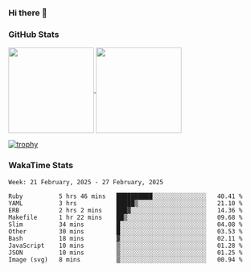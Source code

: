 ### Hi there 👋

### GitHub Stats

<a href="https://github.com/anuraghazra/github-readme-stats">
  <img align="center" height="170px" src="https://github-readme-stats.vercel.app/api/top-langs/?username=tksfjt1024&layout=compact&count_private=true&show_icons=true&show_icons=true&theme=graywhite" />
</a>
<a href="https://github.com/anuraghazra/github-readme-stats">
  <img align="center" height="170px" src="https://github-readme-stats.vercel.app/api?username=tksfjt1024&count_private=true&show_icons=true&show_icons=true&theme=graywhite" />
</a>

[![trophy](https://github-profile-trophy.vercel.app/?username=tksfjt1024)](https://github.com/ryo-ma/github-profile-trophy)

### WakaTime Stats

<!--START_SECTION:waka-->
```text
Week: 21 February, 2025 - 27 February, 2025

Ruby          5 hrs 46 mins   ██████████░░░░░░░░░░░░░░░   40.41 % 
YAML          3 hrs           █████▒░░░░░░░░░░░░░░░░░░░   21.10 % 
ERB           2 hrs 2 mins    ███▓░░░░░░░░░░░░░░░░░░░░░   14.36 % 
Makefile      1 hr 22 mins    ██▒░░░░░░░░░░░░░░░░░░░░░░   09.68 % 
Slim          34 mins         █░░░░░░░░░░░░░░░░░░░░░░░░   04.08 % 
Other         30 mins         █░░░░░░░░░░░░░░░░░░░░░░░░   03.53 % 
Bash          18 mins         ▓░░░░░░░░░░░░░░░░░░░░░░░░   02.11 % 
JavaScript    10 mins         ▒░░░░░░░░░░░░░░░░░░░░░░░░   01.28 % 
JSON          10 mins         ▒░░░░░░░░░░░░░░░░░░░░░░░░   01.25 % 
Image (svg)   8 mins          ▒░░░░░░░░░░░░░░░░░░░░░░░░   00.94 % 
```
<!--END_SECTION:waka-->
